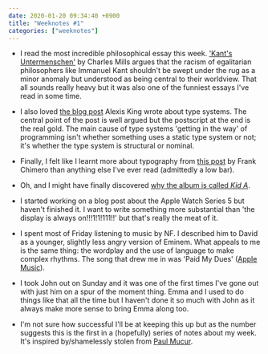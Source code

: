 ```yaml
---
date: 2020-01-20 09:34:40 +0900
title: "Weeknotes #1"
categories: ["weeknotes"]
---
```

- I read the most incredible philosophical essay this week. ['Kant's Untermenschen'](https://www.scholars.northwestern.edu/en/publications/kants-untermenschen) by Charles Mills argues that the racism of egalitarian philosophers like Immanuel Kant shouldn't be swept under the rug as a minor anomaly but understood as being central to their worldview. That all sounds really heavy but it was also one of the funniest essays I've read in some time.

- I also loved [the blog post](http://lexi-lambda.github.io/blog/2020/01/19/no-dynamic-type-systems-are-not-inherently-more-open/) Alexis King wrote about type systems. The central point of the post is well argued but the postscript at the end is the real gold. The main cause of type systems 'getting in the way' of programming isn't whether something uses a static type system or not; it's whether the type system is structural or nominal.

- Finally, I felt like I learnt more about typography from [this post](https://www.frankchimero.com/blog/2020/looking-at-letters/) by Frank Chimero than anything else I've ever read (admittedly a low bar).

- Oh, and I might have finally discovered [why the album is called _Kid A_](http://taminogruber.com/icyeyes/interp.htm).

- I started working on a blog post about the Apple Watch Series 5 but haven't finished it. I want to write something more substantial than 'the display is always on!!!1!1!111!!' but that's really the meat of it.

- I spent most of Friday listening to music by NF. I described him to David as a younger, slightly less angry version of Eminem. What appeals to me is the same thing: the wordplay and the use of language to make complex rhythms. The song that drew me in was 'Paid My Dues' ([Apple Music](https://music.apple.com/us/album/paid-my-dues/1489484709?i=1489484719)).

- I took John out on Sunday and it was one of the first times I've gone out with just him on a spur of the moment thing. Emma and I used to do things like that all the time but I haven't done it so much with John as it always make more sense to bring Emma along too.

- I'm not sure how successful I'll be at keeping this up but as the number suggests this is the first in a (hopefully) series of notes about my week. It's inspired by/shamelessly stolen from [Paul Mucur](https://mudge.name/).

